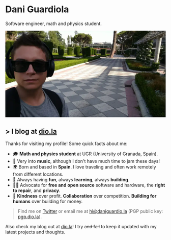 # Dani Guardiola

Software engineer, math and physics student.

![me](./me.webp)

## > I blog at [dio.la](https://dio.la)

Thanks for visiting my profile! Some quick facts about me:

- 🎓 **Math and physics student** at UGR (University of Granada, Spain).
- 🎵 Very into **music**, although I don't have much time to jam these days!
- 🌍 Born and based in **Spain**. I love traveling and often work remotely from different locations.
- 💙 Always having **fun**, always **learning**, always **building**.
- ✊🏽 Advocate for **free and open source** software and hardware, the **right to repair**, and **privacy**.
- 🌱 **Kindness** over profit. **Collaboration** over competition. **Building for humans** over building for money.

> Find me on [Twitter](https://twitter.com/daniguardio_la) or email me at [hi@daniguardio.la](mailto:hi@daniguardio.la) (PGP public key: [pgp.dio.la](https://pgp.dio.la/)).

Also check my blog out at [dio.la](https://dio.la)! I try ~~and fail~~ to keep it updated with my latest projects and thoughts.
